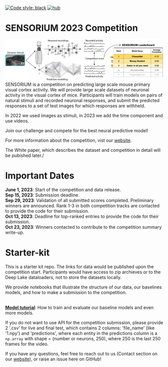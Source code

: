 <a href="https://github.com/psf/black"><img alt="Code style: black" src="https://img.shields.io/badge/code%20style-black-000000.svg"></a>
[![hub](https://img.shields.io/badge/powered%20by-hub%20-ff5a1f.svg)](https://github.com/activeloopai/Hub)

# SENSORIUM 2023 Competition

![plot](figures/competition.png)
SENSORIUM is a competition on predicting large scale mouse primary visual cortex activity. We will provide large scale datasets of neuronal activity in the visual cortex of mice. Participants will train models on pairs of natural stimuli and recorded neuronal responses, and submit the predicted responses to a set of test images for which responses are withheld. 

In 2022 we used images as stimuli, in 2023 we add the time component and use videos.

Join our challenge and compete for the best neural predictive model!

For more information about the competition, vist our [website](http://sensorium-competition.net/).

<!-- Have a look at our [White paper on arXiv](https://arxiv.org/abs/2206.08666), which describes the dataset and competition in detail. -->

The White paper, which describes the dataset and competition in detail will be pubished later./

# Important Dates
**June 1, 2023**: Start of the competition and data release.
<br>**Sep 15, 2023**: Submission deadline.
<br>**Sep 29, 2023**: Validation of all submitted scores completed. Preliminary winners are announced. Rank 1-3 in both competition tracks are contacted to provide the code for their submission.
<br>**Oct 13, 2023**: Deadline for top-ranked entries to provide the code for their submission.
<br>**Oct 23, 2023**: Winners contacted to contribute to the competition summary write-up.

# Starter-kit

This is a starter kit repo. The links for data would be published upon the competition start. Participants would have access to zip archieves or to the Deep Lake dataloaders, not to store the datasets locally.

<!-- Below we provide a step-by-step guide for getting started with the competition. -->
<!-- 
## 1. Pre-requisites
- install [**docker**](https://docs.docker.com/get-docker/) and [**docker-compose**](https://docs.docker.com/compose/install/)
- install git
- clone the repo via `git clone https://github.com/sinzlab/sensorium.git`

## 2. Download neural data

You can download the data from [https://gin.g-node.org/cajal/Sensorium2022](https://gin.g-node.org/cajal/Sensorium2022) and place it in `sensorium/notebooks/data`.
**Note:** Downloading the files all at once as a directory does lead to unfortunate errors. Thus, all datastes have to be downloaded individually.

## 3. Run the example notebooks

### **Start Jupyterlab environment**
```
cd sensorium/
docker-compose run -d -p 10101:8888 jupyterlab
```
now, type in `localhost:10101` in your favorite browser, and you are ready to go!
 -->

<!-- ## **Competition example notebooks** -->
We provide notebooks that illustrate the structure of our data, our baselines models, and how to make a submission to the competition.
<!-- <br>[**Dataset tutorial**](notebooks/model_demo.ipynb): Shows the structure of the data and how to turn it into a PyTorch DataLoader. -->
<br>[**Model tutorial**](notebooks/model_demo.ipynb): How to train and evaluate our baseline models and even more models.
<!-- <br>[**Submission tutorial**](notebooks/submission_tutorial/): Use our API to make a submission to our competition. -->

If you do not want to use API for the competition submission, please provide 2 '.csv' for live and final test, which contains 2 columns: 'file_name' (like '1.npy') and 'predictions', where each entity in the predictions column is a `np.array` with shape = (number or neurons, 250), where 250 is the last 250 frames for the video. 


If you have any questions, feel free to reach out to us (Contact section on our [website](http://sensorium-competition.net/)), or raise an issue here on GitHub!